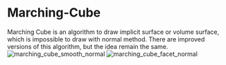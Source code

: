 # Marching-Cube
Marching Cube is an algorithm to draw implicit surface or volume surface, which is impossible to draw with normal method. There are improved versions of this algorithm, but the idea remain the same.
![marching_cube_smooth_normal](https://user-images.githubusercontent.com/93391908/140038737-6e847a74-3e93-46ce-b156-d38e831a1efe.png)
![marching_cube_facet_normal](https://user-images.githubusercontent.com/93391908/140038745-2ea090bf-bc81-41d1-a6a8-66601d896589.png)
